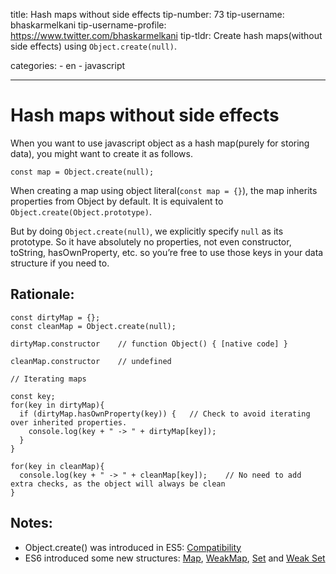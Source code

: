 title: Hash maps without side effects tip-number: 73 tip-username: bhaskarmelkani tip-username-profile: https://www.twitter.com/bhaskarmelkani tip-tldr: Create hash maps(without side effects) using `Object.create(null)`.

categories: - en - javascript

------------------------------------------------------------------------

Hash maps without side effects
==============================

When you want to use javascript object as a hash map(purely for storing data), you might want to create it as follows.

    const map = Object.create(null);

When creating a map using object literal(`const map = {}`), the map inherits properties from Object by default. It is equivalent to `Object.create(Object.prototype)`.

But by doing `Object.create(null)`, we explicitly specify `null` as its prototype. So it have absolutely no properties, not even constructor, toString, hasOwnProperty, etc. so you’re free to use those keys in your data structure if you need to.

Rationale:
----------

    const dirtyMap = {};
    const cleanMap = Object.create(null);

    dirtyMap.constructor    // function Object() { [native code] }

    cleanMap.constructor    // undefined

    // Iterating maps

    const key;
    for(key in dirtyMap){
      if (dirtyMap.hasOwnProperty(key)) {   // Check to avoid iterating over inherited properties.
        console.log(key + " -> " + dirtyMap[key]);
      }
    }

    for(key in cleanMap){
      console.log(key + " -> " + cleanMap[key]);    // No need to add extra checks, as the object will always be clean
    }

Notes:
------

-   Object.create() was introduced in ES5: [Compatibility](http://kangax.github.io/compat-table/es5/)
-   ES6 introduced some new structures: [Map](https://developer.mozilla.org/en/docs/Web/JavaScript/Reference/Global_Objects/Map), [WeakMap](https://developer.mozilla.org/en-US/docs/Web/JavaScript/Reference/Global_Objects/WeakMap), [Set](https://developer.mozilla.org/en-US/docs/Web/JavaScript/Reference/Global_Objects/Set) and [Weak Set](https://developer.mozilla.org/en-US/docs/Web/JavaScript/Reference/Global_Objects/WeakSet)
